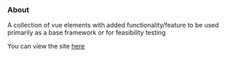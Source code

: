 ### About
A collection of vue elements with added functionality/feature to be used primarily as a base framework or for feasibility testing

You can view the site [here](https://jonathanching.github.io/vue-elements/)
